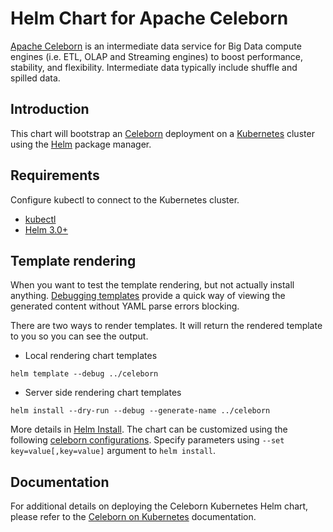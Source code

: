 <!--
Licensed to the Apache Software Foundation (ASF) under one
or more contributor license agreements.  See the NOTICE file
distributed with this work for additional information
regarding copyright ownership.  The ASF licenses this file
to you under the Apache License, Version 2.0 (the
"License"); you may not use this file except in compliance
with the License.  You may obtain a copy of the License at

    http://www.apache.org/licenses/LICENSE-2.0

Unless required by applicable law or agreed to in writing,
software distributed under the License is distributed on an
"AS IS" BASIS, WITHOUT WARRANTIES OR CONDITIONS OF ANY
KIND, either express or implied.  See the License for the
specific language governing permissions and limitations
under the License.
-->

# Helm Chart for Apache Celeborn

[Apache Celeborn](https://celeborn.apache.org) is an intermediate data service for Big Data compute engines (i.e. ETL, OLAP and Streaming engines) to boost performance, stability, and flexibility. Intermediate data typically include shuffle and spilled data.

## Introduction

This chart will bootstrap an [Celeborn](https://celeborn.apache.org) deployment on a [Kubernetes](http://kubernetes.io) cluster using the [Helm](https://helm.sh) package manager.

## Requirements

Configure kubectl to connect to the Kubernetes cluster.

- [kubectl](https://kubernetes.io/docs/tasks/tools/install-kubectl)
- [Helm 3.0+](https://helm.sh/docs/using_helm/#installing-helm)

## Template rendering

When you want to test the template rendering, but not actually install anything. [Debugging templates](https://helm.sh/docs/chart_template_guide/debugging/) provide a quick way of viewing the generated content without YAML parse errors blocking.

There are two ways to render templates. It will return the rendered template to you so you can see the output.

- Local rendering chart templates

```shell
helm template --debug ../celeborn
```

- Server side rendering chart templates

```shell
helm install --dry-run --debug --generate-name ../celeborn
```

More details in [Helm Install](https://helm.sh/docs/helm/helm_install/).
The chart can be customized using the following [celeborn configurations](https://celeborn.apache.org/docs/latest/configuration/#important-configurations).
Specify parameters using `--set key=value[,key=value]` argument to `helm install`.

## Documentation

For additional details on deploying the Celeborn Kubernetes Helm chart, please refer to the [Celeborn on Kubernetes](https://celeborn.apache.org/docs/latest/deploy_on_k8s/) documentation.
